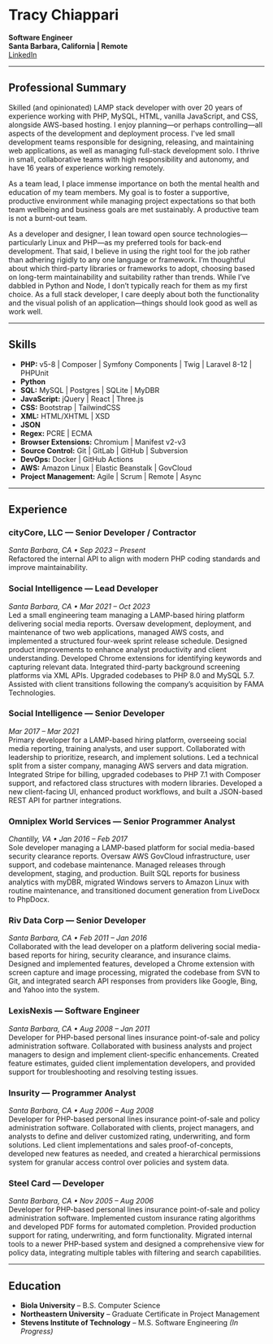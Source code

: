 # Tracy Chiappari
**Software Engineer**  
**Santa Barbara, California | Remote**  
[LinkedIn](https://www.linkedin.com/in/tracylinchiappari)

---

## Professional Summary

Skilled (and opinionated) LAMP stack developer with over 20 years of experience working with PHP, MySQL, HTML, vanilla JavaScript, and CSS, alongside AWS-based hosting. I enjoy planning—or perhaps controlling—all aspects of the development and deployment process. I've led small development teams responsible for designing, releasing, and maintaining web applications, as well as managing full-stack development solo. I thrive in small, collaborative teams with high responsibility and autonomy, and have 16 years of experience working remotely.

As a team lead, I place immense importance on both the mental health and education of my team members. My goal is to foster a supportive, productive environment while managing project expectations so that both team wellbeing and business goals are met sustainably. A productive team is not a burnt-out team.

As a developer and designer, I lean toward open source technologies—particularly Linux and PHP—as my preferred tools for back-end development. That said, I believe in using the right tool for the job rather than adhering rigidly to any one language or framework. I’m thoughtful about which third-party libraries or frameworks to adopt, choosing based on long-term maintainability and suitability rather than trends. While I’ve dabbled in Python and Node, I don’t typically reach for them as my first choice. As a full stack developer, I care deeply about both the functionality and the visual polish of an application—things should look good as well as work well.

---

## Skills

- **PHP:** v5-8 | Composer | Symfony Components | Twig | Laravel 8-12 | PHPUnit
- **Python**
- **SQL:** MySQL | Postgres | SQLite | MyDBR
- **JavaScript:** jQuery | React | Three.js
- **CSS:** Bootstrap | TailwindCSS
- **XML:** HTML/XHTML | XSD
- **JSON**
- **Regex:** PCRE | ECMA
- **Browser Extensions:** Chromium | Manifest v2-v3
- **Source Control:** Git | GitLab | GitHub | Subversion
- **DevOps:** Docker | GitHub Actions
- **AWS:** Amazon Linux | Elastic Beanstalk | GovCloud
- **Project Management:** Agile | Scrum | Remote | Async

---

## Experience

### cityCore, LLC — Senior Developer / Contractor
*Santa Barbara, CA • Sep 2023 – Present*  
Refactored the internal API to align with modern PHP coding standards and improve maintainability.

### Social Intelligence — Lead Developer
*Santa Barbara, CA • Mar 2021 – Oct 2023*  
Led a small engineering team managing a LAMP-based hiring platform delivering social media reports. Oversaw development, deployment, and maintenance of two web applications, managed AWS costs, and implemented a structured four-week sprint release schedule. Designed product improvements to enhance analyst productivity and client understanding. Developed Chrome extensions for identifying keywords and capturing relevant data. Integrated third-party background screening platforms via XML APIs. Upgraded codebases to PHP 8.0 and MySQL 5.7. Assisted with client transitions following the company’s acquisition by FAMA Technologies.

### Social Intelligence — Senior Developer
*Mar 2017 – Mar 2021*  
Primary developer for a LAMP-based hiring platform, overseeing social media reporting, training analysts, and user support. Collaborated with leadership to prioritize, research, and implement solutions. Led a technical split from a sister company, managing AWS servers and data migration. Integrated Stripe for billing, upgraded codebases to PHP 7.1 with Composer support, and refactored class structures with modern libraries. Developed a new client-facing UI, enhanced product workflows, and built a JSON-based REST API for partner integrations.

### Omniplex World Services — Senior Programmer Analyst
*Chantilly, VA • Jan 2016 – Feb 2017*  
Sole developer managing a LAMP-based platform for social media-based security clearance reports. Oversaw AWS GovCloud infrastructure, user support, and codebase maintenance. Managed releases through development, staging, and production. Built SQL reports for business analytics with myDBR, migrated Windows servers to Amazon Linux with routine maintenance, and transitioned document generation from LiveDocx to PhpDocx.

### Riv Data Corp — Senior Developer
*Santa Barbara, CA • Feb 2011 – Jan 2016*  
Collaborated with the lead developer on a platform delivering social media-based reports for hiring, security clearance, and insurance claims. Designed and implemented features, developed a Chrome extension with screen capture and image processing, migrated the codebase from SVN to Git, and integrated search API responses from providers like Google, Bing, and Yahoo into the system.

### LexisNexis — Software Engineer
*Santa Barbara, CA • Aug 2008 – Jan 2011*  
Developer for PHP-based personal lines insurance point-of-sale and policy administration software. Collaborated with business analysts and project managers to design and implement client-specific enhancements. Created feature estimates, guided client implementation developers, and provided support for troubleshooting and resolving testing issues.

### Insurity — Programmer Analyst
*Santa Barbara, CA • Aug 2006 – Aug 2008*  
Developer for PHP-based personal lines insurance point-of-sale and policy administration software. Collaborated with clients, project managers, and analysts to define and deliver customized rating, underwriting, and form solutions. Led client implementations and sales proof-of-concepts, developed new features as needed, and created a hierarchical permissions system for granular access control over policies and system data.

### Steel Card — Developer
*Santa Barbara, CA • Nov 2005 – Aug 2006*  
Developer for PHP-based personal lines insurance point-of-sale and policy administration software. Implemented custom insurance rating algorithms and developed PDF forms for automated completion. Provided production support for rating, underwriting, and form functionality. Migrated internal tools to a newer PHP-based system and designed a comprehensive view for policy data, integrating multiple tables with filtering and search capabilities.

---

## Education

- **Biola University** – B.S. Computer Science
- **Northeastern University** – Graduate Certificate in Project Management
- **Stevens Institute of Technology** – M.S. Software Engineering _(In Progress)_